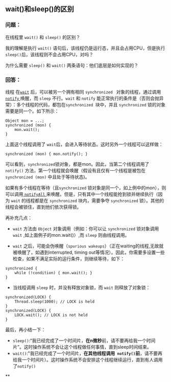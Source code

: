 ## wait()和sleep()的区别

### 问题：
在线程里 `wait()` 和 `sleep()` 的区别？

我的理解是执行 `wait()` 语句后，该线程仍是运行态，并且会占用CPU，但是执行 `sleep()`后，该线程则不会占用CPU，对吗？

为什么需要 `sleep()` 和 `wait()` 两条语句：他们底层是如何实现的？

### 回答：
线程 在[`wait`](http://docs.oracle.com/javase/6/docs/api/java/lang/Object.html#wait%28%29) 后，可以被另一个拥有相同 `synchronized ` 对象的线程，通过调用[ `notify` ](http://docs.oracle.com/javase/6/docs/api/java/lang/Object.html#notify%28%29)唤醒，而 `sleep` 不行。`wait` 和 `notify` 能正常执行的条件是（否则会抛异常）：多个线程的代码，都包在`synchronized `块中，并且 `synchronized` 锁的对象需要是同一个。如下所示：
```
Object mon = ...;
synchronized (mon) {
    mon.wait();
} 
```
上面这个线程调用了 `wait`后，会进入等待状态。这时另外一个线程可以这样做：
```
synchronized (mon) { mon.notify(); }
```
可以看到，`synchronized`锁对象，都是mon。因此，当第二个线程调用了 `notify()` 方法，第一个线程就会唤醒（假设有且仅有一个线程是被包在 `synchronized (mon)` 中且处于等待状态)。

如果有多个线程在等待（且`synchronized` 锁对象是同一个，如上例中的mon），则可以调用[ `notifyAll` ](http://docs.oracle.com/javase/6/docs/api/java/lang/Object.html#notifyAll%28%29)来唤醒。但是，只有其中一个线程能抢到锁并继续执行（因为  `wait` 的线程都是在 `synchronized` 块内，需要争夺 `synchronized` 锁）。其他的线程会被锁住，直到他们依次获得锁。
 
再补充几点：

-  `wait` 方法由 `Object` 对象调用（例如：你可以让 `synchronized` 锁对象调用 `wait` ,如上面例子的mon.wait()）,而 `sleep` 则由线程调用。

-  `wait` 之后，可能会伪唤醒（`spurious wakeups`）（正在waiting的线程,无故就被唤醒了，如遇到interrupted, timing out等情况）。因此，你需要多设置一些检查，如果不满足实际的运行条件，则继续等待，如下：
```
synchronized {
    while (!condition) { mon.wait(); }
}
```

- 当线程调用 `sleep` 时，并没有释放对象锁，而 `wait` 则释放了对象锁：
```
synchronized(LOCK) {
    Thread.sleep(1000); // LOCK is held
}
synchronized(LOCK) {
    LOCK.wait(); // LOCK is not held
}
```

最后，再小结一下：
- ` sleep() `:“我已经完成了一个时间片，**在n微秒**前，请不要再给我一个时间片”。这时操作系统不会让这个线程做任何事情，直到sleep时间结束。
- ` wait() `:"我已经完成了一个时间片，**在其他线程调用`  notify() `前**，请不要再给我一个时间片）。这时操作系统不会安排这个线程继续运行，直到有人调用了` notify() `



** 